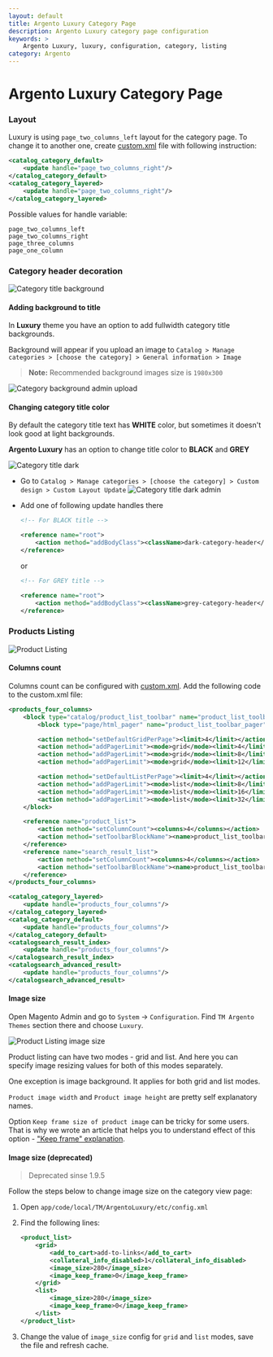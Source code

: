 ```yaml
---
layout: default
title: Argento Luxury Category Page
description: Argento Luxury category page configuration
keywords: >
    Argento Luxury, luxury, configuration, category, listing
category: Argento
---
```


# Argento Luxury Category Page

### Layout

Luxury is using `page_two_columns_left` layout for the category page. To
change it to another one, create
[custom.xml][custom_xml]
file with following instruction:

```xml
<catalog_category_default>
    <update handle="page_two_columns_right"/>
</catalog_category_default>
<catalog_category_layered>
    <update handle="page_two_columns_right"/>
</catalog_category_layered>
```

Possible values for handle variable:

```
page_two_columns_left
page_two_columns_right
page_three_columns
page_one_column
```

### Category header decoration

![Category title background](/images/argento/luxury/category/category-title-background.png)

#### Adding background to title

In **Luxury** theme you have an option to add fullwidth category title backgrounds.

Background will appear if you upload an image to
`Catalog > Manage categories > [choose the category] > General information > Image`

> **Note:** Recommended background images size is `1980x300`

![Category background admin upload](/images/argento/luxury/category/category-background-admin-upload.png)

#### Changing category title color

By default the category title text has **WHITE** color, but sometimes
it doesn't look good at light backgrounds.

**Argento Luxury** has an option to change title color to **BLACK** and **GREY**

![Category title dark](/images/argento/luxury/category/category-title-dark.png)

 *  Go to `Catalog > Manage categories > [choose the category] > Custom design > Custom Layout Update`
    ![Category title dark admin](/images/argento/luxury/category/category-background-admin-upload.png)
 *  Add one of following update handles there

    ```xml
    <!-- For BLACK title -->

    <reference name="root">
        <action method="addBodyClass"><className>dark-category-header</className></action>
    </reference>
    ```

    or

    ```xml
    <!-- For GREY title -->

    <reference name="root">
        <action method="addBodyClass"><className>grey-category-header</className></action>
    </reference>
    ```

### Products Listing

![Product Listing](/images/argento/luxury/category-page/product_listing.png)

#### Columns count

Columns count can be configured with [custom.xml][custom_xml].
Add the following code to the custom.xml file:


```xml
<products_four_columns>
    <block type="catalog/product_list_toolbar" name="product_list_toolbar" template="catalog/product/list/toolbar.phtml">
        <block type="page/html_pager" name="product_list_toolbar_pager"/>

        <action method="setDefaultGridPerPage"><limit>4</limit></action>
        <action method="addPagerLimit"><mode>grid</mode><limit>4</limit></action>
        <action method="addPagerLimit"><mode>grid</mode><limit>8</limit></action>
        <action method="addPagerLimit"><mode>grid</mode><limit>12</limit></action>

        <action method="setDefaultListPerPage"><limit>4</limit></action>
        <action method="addPagerLimit"><mode>list</mode><limit>8</limit></action>
        <action method="addPagerLimit"><mode>list</mode><limit>16</limit></action>
        <action method="addPagerLimit"><mode>list</mode><limit>32</limit></action>
    </block>

    <reference name="product_list">
        <action method="setColumnCount"><columns>4</columns></action>
        <action method="setToolbarBlockName"><name>product_list_toolbar</name></action>
    </reference>
    <reference name="search_result_list">
        <action method="setColumnCount"><columns>4</columns></action>
        <action method="setToolbarBlockName"><name>product_list_toolbar</name></action>
    </reference>
</products_four_columns>

<catalog_category_layered>
    <update handle="products_four_columns"/>
</catalog_category_layered>
<catalog_category_default>
    <update handle="products_four_columns"/>
</catalog_category_default>
<catalogsearch_result_index>
    <update handle="products_four_columns"/>
</catalogsearch_result_index>
<catalogsearch_advanced_result>
    <update handle="products_four_columns"/>
</catalogsearch_advanced_result>
```

#### Image size

Open Magento Admin and go to `System` → `Configuration`. Find `TM Argento Themes` section there and choose `Luxury`.

![Product Listing image size](/images/argento/luxury/category-page/image-settings.png)

Product listing can have two modes - grid and list. And here you can specify image resizing values for both of this modes separately.

One exception is image background. It applies for both grid and list modes.

`Product image width` and `Product image height` are pretty self explanatory names.

Option `Keep frame size of product image` can be tricky for some users. That is why we wrote an article that helps you to understand effect of this option - ["Keep frame" explanation](/m1/argento/keep-frame/).

#### Image size (deprecated)

> Deprecated sinse 1.9.5

Follow the steps below to change image size on the category view page:

 1. Open `app/code/local/TM/ArgentoLuxury/etc/config.xml`

 2. Find the following lines:

    ```xml
    <product_list>
        <grid>
            <add_to_cart>add-to-links</add_to_cart>
            <collateral_info_disabled>1</collateral_info_disabled>
            <image_size>280</image_size>
            <image_keep_frame>0</image_keep_frame>
        </grid>
        <list>
            <image_size>280</image_size>
            <image_keep_frame>0</image_keep_frame>
        </list>
    </product_list>
    ```

 3. Change the value of `image_size` config for `grid` and `list` modes,
    save the file and refresh cache.

[custom_xml]: /m1/argento/theme-customization/small-changes/#custom-layout-update-file "custom.xml layout"
